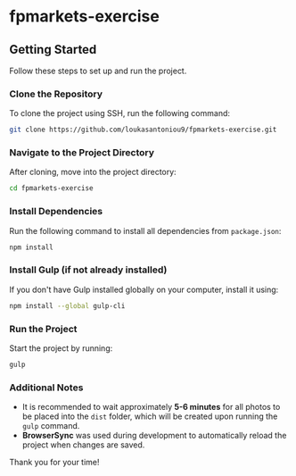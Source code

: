 # fpmarkets-exercise

## Getting Started

Follow these steps to set up and run the project.

### Clone the Repository

To clone the project using SSH, run the following command:

```sh
git clone https://github.com/loukasantoniou9/fpmarkets-exercise.git
```

### Navigate to the Project Directory

After cloning, move into the project directory:

```sh
cd fpmarkets-exercise
```

### Install Dependencies

Run the following command to install all dependencies from `package.json`:

```sh
npm install
```

### Install Gulp (if not already installed)

If you don't have Gulp installed globally on your computer, install it using:

```sh
npm install --global gulp-cli
```

### Run the Project

Start the project by running:

```sh
gulp
```

### Additional Notes

- It is recommended to wait approximately **5-6 minutes** for all photos to be placed into the `dist` folder, which will be created upon running the `gulp` command.
- **BrowserSync** was used during development to automatically reload the project when changes are saved.

Thank you for your time!
